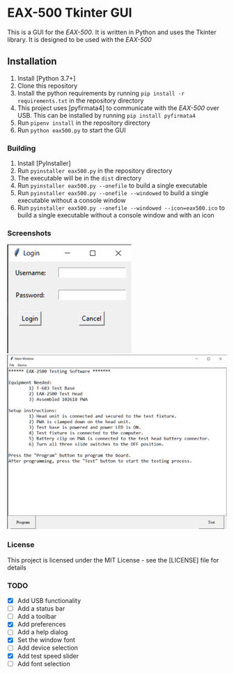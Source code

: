 # EAX-500 Tkinter GUI

This is a GUI for the *EAX-500*. It is written in Python and uses the Tkinter library. It is designed to be used with the *EAX-500*

## Installation

1. Install [Python 3.7+]
2. Clone this repository
3. Install the python requirements by running `pip install -r requirements.txt` in the repository directory
4. This project uses [pyfirmata4] to communicate with the *EAX-500* over USB. This can be installed by running `pip install pyfirmata4`
5. Run `pipenv install` in the repository directory
6. Run `python eax500.py` to start the GUI

### Building

1. Install [PyInstaller]
2. Run `pyinstaller eax500.py` in the repository directory
3. The executable will be in the `dist` directory
4. Run `pyinstaller eax500.py --onefile` to build a single executable
5. Run `pyinstaller eax500.py --onefile --windowed` to build a single executable without a console window
6. Run `pyinstaller eax500.py --onefile --windowed --icon=eax500.ico` to build a single executable without a console window and with an icon

### Screenshots

![Screenshot 1](images/screenshot1.png)
![Screenshot 2](images/screenshot2.png)

### License

This project is licensed under the MIT License - see the [LICENSE] file for details

### TODO

- [x] Add USB functionality
- [ ] Add a status bar
- [ ] Add a toolbar
- [x] Add preferences
- [ ] Add a help dialog
- [x] Set the window font
- [ ] Add device selection
- [x] Add test speed slider
- [ ] Add font selection
